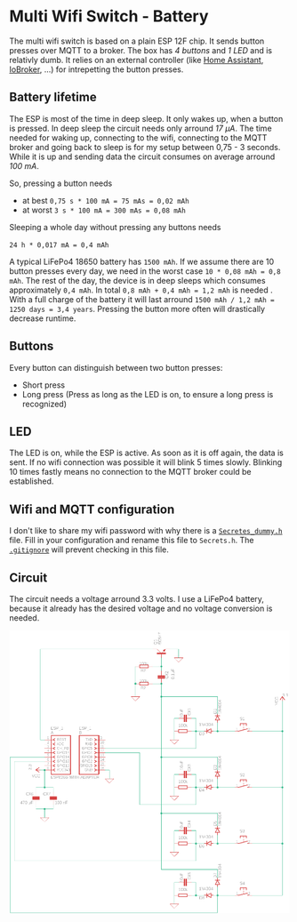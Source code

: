 # Multi Wifi Switch - Battery

The multi wifi switch is based on a plain ESP 12F chip. It sends button presses over MQTT to a broker. The box has *4 buttons* and *1 LED* and is relativly dumb.  It relies on an external controller (like [Home Assistant](https://www.home-assistant.io/), [IoBroker](https://www.iobroker.net/), ...) for intrepetting the button presses.

## Battery lifetime

The ESP is most of the time in deep sleep. It only wakes up, when a button is pressed. In deep sleep the circuit needs only arround *17 µA*. The time needed for waking up, connecting to the wifi, connecting to the MQTT broker and going back to sleep is for my setup between 0,75 - 3 seconds. While it is up and sending data the circuit consumes on average arround *100 mA*.

So, pressing a button needs

* at best `0,75 s * 100 mA = 75 mAs = 0,02 mAh`
* at worst `3 s * 100 mA = 300 mAs = 0,08 mAh`

Sleeping a whole day without pressing any buttons needs

`24 h * 0,017 mA = 0,4 mAh`

A typical LiFePo4 18650 battery has `1500 mAh`. If we assume there are 10 button presses every day, we need in the worst case `10 * 0,08 mAh = 0,8 mAh`. The rest of the day, the device is in deep sleeps which consumes approximately `0,4 mAh`. In total `0,8 mAh + 0,4 mAh = 1,2 mAh` is needed . With a full charge of the battery it will last arround `1500 mAh / 1,2 mAh = 1250 days = 3,4 years`. Pressing the button more often will drastically decrease runtime.

## Buttons

Every button can distinguish between two button presses:

* Short press
* Long press (Press as long as the LED is on, to ensure a long press is recognized)

## LED

The LED is on, while the ESP is active. As soon as it is off again, the data is sent. If no wifi connection was possible it will blink 5 times slowly. Blinking 10 times fastly means no connection to the MQTT broker could be established.

## Wifi and MQTT configuration

I don't like to share my wifi password with why there is a [`Secretes_dummy.h`](src/Secrets_dummy.h) file. Fill in your configuration and rename this file to `Secrets.h`. The [`.gitignore`](.gitignore) will prevent checking in this file.

## Circuit

The circuit needs a voltage arround 3.3 volts. I use a LiFePo4 battery, because it already has the desired voltage and no voltage conversion is needed.

![Circuit](image/Circuit.png)